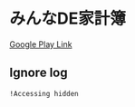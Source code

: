 # みんなDE家計簿

[Google Play Link](https://play.google.com/store/apps/details?id=com.croissantlab.cashbook)


## Ignore log

```
!Accessing hidden
```
